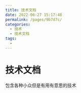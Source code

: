 ```yaml
---
title: 技术文档
date: 2022-06-27 15:17:48
permalink: /pages/9b7d7c/
categories:
  - 技术
  - 技术文档
tags:
  - 
---
```

# 技术文档
包含各种小众但是有用有意思的技术